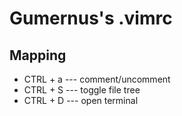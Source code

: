 # Gumernus's .vimrc

## Mapping
- CTRL + a --- comment/uncomment
- CTRL + S --- toggle file tree
- CTRL + D --- open terminal
